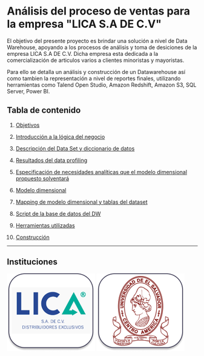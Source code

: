 # **Análisis del proceso de ventas para la empresa "LICA S.A DE C.V"** 
El objetivo del presente proyecto es brindar una solución a nivel de Data Warehouse, apoyando a los procesos de análisis y toma de desiciones de la empresa LICA S.A DE C.V. Dicha empresa esta dedicada a la comercialización de articulos varios a clientes minoristas y mayoristas.

Para ello se detalla un análisis y construcción de un Datawarehouse así como tambien la representación a nivel de reportes finales, utilizando herramientas como Talend Open Studio, Amazon Redshift, Amazon S3, SQL Server, Power BI.

## **Tabla de contenido**
1. [Objetivos](FilesReadme/Objetivos.md)

2. [Introducción a la lógica del negocio](FilesReadme/IntroduccionLogicaNegocio.md)

3. [Descripción del Data Set y diccionario de datos](FilesReadme/DescripcionDataSet.md)

4. [Resultados del data profiling](FilesReadme/ResultadosDataProfiling.md)

5. [Especificación de necesidades analíticas que el modelo dimensional propuesto solventará](FilesReadme/EspecificacionNecesidadesAnaliticas.md)

6. [Modelo dimensional](FilesReadme/ModeloDimensional.md)

7. [Mapping de modelo dimensional y tablas del dataset](FilesReadme/MappingModeloDimensional.md)

8. [Script de la base de datos del DW](FilesReadme/ScriptBaseDW.md)

9. [Herramientas utilizadas](FilesReadme/HerramientasUtilizadas.md)

10. [Construcción](FilesReadme/Construccion.md)

---
## Instituciones

![BPMN](FilesReadme/Logos/LogoLica.png)
![BPMN](FilesReadme/Logos/LogoUES.png)

